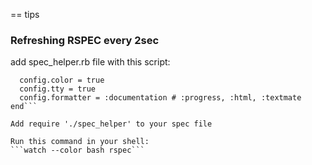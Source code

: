 == tips

### Refreshing RSPEC every 2sec

add spec_helper.rb file with this script:
```RSpec.configure do |config|
  config.color = true
  config.tty = true
  config.formatter = :documentation # :progress, :html, :textmate
end```

Add require './spec_helper' to your spec file

Run this command in your shell:
```watch --color bash rspec```